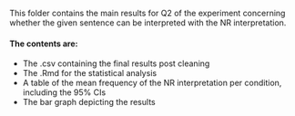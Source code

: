 This folder contains the main results for Q2 of the experiment concerning whether the given sentence can be interpreted with the NR interpretation.

#### The contents are:
- The .csv containing the final results post cleaning
- The .Rmd for the statistical analysis
- A table of the mean frequency of the NR interpretation per condition, including the 95% CIs
- The bar graph depicting the results
